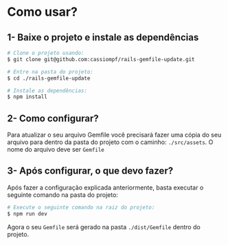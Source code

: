 # Como usar?

## 1- Baixe o projeto e instale as dependências

```bash
# Clone o projeto usando:
$ git clone git@github.com:cassiompf/rails-gemfile-update.git

# Entre na pasta do projeto:
$ cd ./rails-gemfile-update

# Instale as dependências:
$ npm install
```

## 2- Como configurar?

Para atualizar o seu arquivo Gemfile você precisará fazer uma cópia do seu arquivo para
dentro da pasta do projeto com o caminho: `./src/assets`. O nome do arquivo deve ser `Gemfile`

## 3- Após configurar, o que devo fazer?

Após fazer a configuração explicada anteriormente, basta executar o seguinte comando
na pasta do projeto:

```bash
# Execute o seguinte comando na raiz do projeto:
$ npm run dev
```

Agora o seu `Gemfile` será gerado na pasta `./dist/Gemfile` dentro do projeto.
